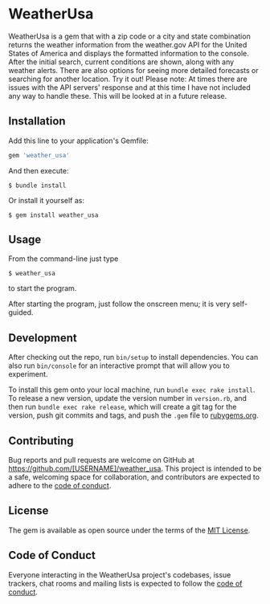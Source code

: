 # WeatherUsa

WeatherUsa is a gem that with a zip code or a city and state combination returns the weather information from the weather.gov API for the United States of America and displays the formatted information to the console. After the initial search, current conditions are shown, along with any weather alerts.  There are also options for seeing more detailed forecasts or searching for another location.  Try it out!
Please note:  At times there are issues with the API servers' response and at this time I have not included any way to handle these.  This will be looked at in a future release.

## Installation

Add this line to your application's Gemfile:

```ruby
gem 'weather_usa'
```

And then execute:

    $ bundle install

Or install it yourself as:

    $ gem install weather_usa

## Usage

From the command-line just type

    $ weather_usa

to start the program.

After starting the program, just follow the onscreen menu; it is very self-guided.

## Development

After checking out the repo, run `bin/setup` to install dependencies. You can also run `bin/console` for an interactive prompt that will allow you to experiment.

To install this gem onto your local machine, run `bundle exec rake install`. To release a new version, update the version number in `version.rb`, and then run `bundle exec rake release`, which will create a git tag for the version, push git commits and tags, and push the `.gem` file to [rubygems.org](https://rubygems.org).

## Contributing

Bug reports and pull requests are welcome on GitHub at https://github.com/[USERNAME]/weather_usa. This project is intended to be a safe, welcoming space for collaboration, and contributors are expected to adhere to the [code of conduct](https://github.com/[USERNAME]/weather_usa/blob/master/CODE_OF_CONDUCT.md).


## License

The gem is available as open source under the terms of the [MIT License](https://opensource.org/licenses/MIT).

## Code of Conduct

Everyone interacting in the WeatherUsa project's codebases, issue trackers, chat rooms and mailing lists is expected to follow the [code of conduct](https://github.com/[USERNAME]/weather_usa/blob/master/CODE_OF_CONDUCT.md).
